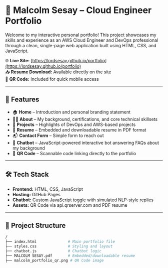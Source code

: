 # 💼 Malcolm Sesay – Cloud Engineer Portfolio

Welcome to my interactive personal portfolio! This project showcases my skills and experience as an AWS Cloud Engineer and DevOps professional through a clean, single-page web application built using HTML, CSS, and JavaScript.

🌐 **Live Site:** [https://lordsesay.github.io/portfolio](https://lordsesay.github.io/portfolio)  
📥 **Resume Download:** Available directly on the site  
🔗 **QR Code:** Included for quick mobile access  

---

## 📌 Features

- 🏠 **Home** – Introduction and personal branding statement
- 👨‍💻 **About** – My background, certifications, and core technical skillsets
- 🧠 **Projects** – Highlights of DevOps and AWS-based projects
- 📄 **Resume** – Embedded and downloadable resume in PDF format
- 📬 **Contact Form** – Simple form to reach out
- 🤖 **Chatbot** – JavaScript-powered interactive bot answering FAQs about my background
- 📱 **QR Code** – Scannable code linking directly to the portfolio

---

## 🛠️ Tech Stack

- **Frontend:** HTML, CSS, JavaScript
- **Hosting:** GitHub Pages
- **Chatbot:** Custom JavaScript toggle with simulated NLP-style replies
- **Assets:** QR Code via api.qrserver.com and PDF resume

---

## 📂 Project Structure

```bash
/
├── index.html              # Main portfolio file
├── styles.css              # Styling and layout
├── chatbot.js              # Chatbot logic
├── MALCOLM SESAY.pdf       # Embedded/downloadable resume
├── malcolm_portfolio_qr.png # QR Code image
